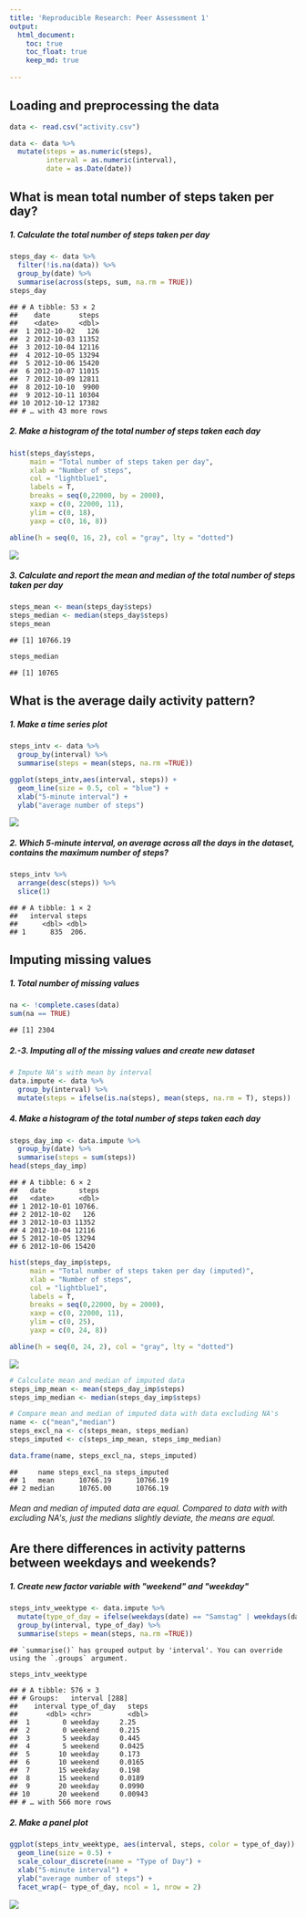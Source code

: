 ```yaml
---
title: 'Reproducible Research: Peer Assessment 1'
output:
  html_document:
    toc: true
    toc_float: true
    keep_md: true
    
---
```



## Loading and preprocessing the data


```r
data <- read.csv("activity.csv")

data <- data %>%
  mutate(steps = as.numeric(steps),
         interval = as.numeric(interval),
         date = as.Date(date))
```

## What is mean total number of steps taken per day?

##### 1. Calculate the total number of steps taken per day

```r
steps_day <- data %>%
  filter(!is.na(data)) %>%
  group_by(date) %>%
  summarise(across(steps, sum, na.rm = TRUE))
steps_day
```

```
## # A tibble: 53 × 2
##    date       steps
##    <date>     <dbl>
##  1 2012-10-02   126
##  2 2012-10-03 11352
##  3 2012-10-04 12116
##  4 2012-10-05 13294
##  5 2012-10-06 15420
##  6 2012-10-07 11015
##  7 2012-10-09 12811
##  8 2012-10-10  9900
##  9 2012-10-11 10304
## 10 2012-10-12 17382
## # … with 43 more rows
```

##### 2. Make a histogram of the total number of steps taken each day

```r
hist(steps_day$steps,
     main = "Total number of steps taken per day",
     xlab = "Number of steps",
     col = "lightblue1",
     labels = T,
     breaks = seq(0,22000, by = 2000),
     xaxp = c(0, 22000, 11),
     ylim = c(0, 18),
     yaxp = c(0, 16, 8))

abline(h = seq(0, 16, 2), col = "gray", lty = "dotted")
```

![](PA1_template_files/figure-html/unnamed-chunk-3-1.png)<!-- -->

##### 3. Calculate and report the mean and median of the total number of steps taken per day

```r
steps_mean <- mean(steps_day$steps)
steps_median <- median(steps_day$steps)
steps_mean
```

```
## [1] 10766.19
```

```r
steps_median
```

```
## [1] 10765
```

## What is the average daily activity pattern?
##### 1. Make a time series plot

```r
steps_intv <- data %>% 
  group_by(interval) %>%
  summarise(steps = mean(steps, na.rm =TRUE))

ggplot(steps_intv,aes(interval, steps)) +
  geom_line(size = 0.5, col = "blue") +
  xlab("5-minute interval") +
  ylab("average number of steps")
```

![](PA1_template_files/figure-html/unnamed-chunk-5-1.png)<!-- -->

##### 2. Which 5-minute interval, on average across all the days in the dataset, contains the maximum number of steps?

```r
steps_intv %>%
  arrange(desc(steps)) %>%
  slice(1)
```

```
## # A tibble: 1 × 2
##   interval steps
##      <dbl> <dbl>
## 1      835  206.
```

## Imputing missing values

##### 1. Total number of missing values


```r
na <- !complete.cases(data)
sum(na == TRUE)
```

```
## [1] 2304
```

##### 2.-3. Imputing all of the missing values and create new dataset


```r
# Impute NA's with mean by interval
data.impute <- data %>%
  group_by(interval) %>%
  mutate(steps = ifelse(is.na(steps), mean(steps, na.rm = T), steps))
```

##### 4. Make a histogram of the total number of steps taken each day 


```r
steps_day_imp <- data.impute %>%
  group_by(date) %>%
  summarise(steps = sum(steps))
head(steps_day_imp)
```

```
## # A tibble: 6 × 2
##   date        steps
##   <date>      <dbl>
## 1 2012-10-01 10766.
## 2 2012-10-02   126 
## 3 2012-10-03 11352 
## 4 2012-10-04 12116 
## 5 2012-10-05 13294 
## 6 2012-10-06 15420
```

```r
hist(steps_day_imp$steps,
     main = "Total number of steps taken per day (imputed)",
     xlab = "Number of steps",
     col = "lightblue1",
     labels = T,
     breaks = seq(0,22000, by = 2000),
     xaxp = c(0, 22000, 11),
     ylim = c(0, 25),
     yaxp = c(0, 24, 8))

abline(h = seq(0, 24, 2), col = "gray", lty = "dotted")
```

![](PA1_template_files/figure-html/unnamed-chunk-9-1.png)<!-- -->

```r
# Calculate mean and median of imputed data
steps_imp_mean <- mean(steps_day_imp$steps)
steps_imp_median <- median(steps_day_imp$steps)

# Compare mean and median of imputed data with data excluding NA's
name <- c("mean","median")
steps_excl_na <- c(steps_mean, steps_median)
steps_imputed <- c(steps_imp_mean, steps_imp_median)

data.frame(name, steps_excl_na, steps_imputed)
```

```
##     name steps_excl_na steps_imputed
## 1   mean      10766.19      10766.19
## 2 median      10765.00      10766.19
```
###### Mean and median of imputed data are equal. Compared to data with with excluding NA's, just the medians slightly deviate, the means are equal.

## Are there differences in activity patterns between weekdays and weekends?


##### 1. Create new factor variable with "weekend" and "weekday"


```r
steps_intv_weektype <- data.impute %>%
  mutate(type_of_day = ifelse(weekdays(date) == "Samstag" | weekdays(date) == "Sonntag", "weekend", "weekday")) %>%
  group_by(interval, type_of_day) %>%
  summarise(steps = mean(steps, na.rm =TRUE))
```

```
## `summarise()` has grouped output by 'interval'. You can override using the `.groups` argument.
```

```r
steps_intv_weektype
```

```
## # A tibble: 576 × 3
## # Groups:   interval [288]
##    interval type_of_day   steps
##       <dbl> <chr>         <dbl>
##  1        0 weekday     2.25   
##  2        0 weekend     0.215  
##  3        5 weekday     0.445  
##  4        5 weekend     0.0425 
##  5       10 weekday     0.173  
##  6       10 weekend     0.0165 
##  7       15 weekday     0.198  
##  8       15 weekend     0.0189 
##  9       20 weekday     0.0990 
## 10       20 weekend     0.00943
## # … with 566 more rows
```

##### 2. Make a panel plot

```r
ggplot(steps_intv_weektype, aes(interval, steps, color = type_of_day)) +
  geom_line(size = 0.5) +
  scale_colour_discrete(name = "Type of Day") +
  xlab("5-minute interval") +
  ylab("average number of steps") +
  facet_wrap(~ type_of_day, ncol = 1, nrow = 2)
```

![](PA1_template_files/figure-html/unnamed-chunk-11-1.png)<!-- -->

